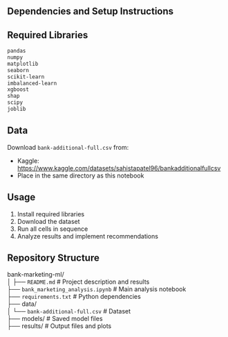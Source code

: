 
## Dependencies and Setup Instructions


## Required Libraries

```bash
pandas
numpy
matplotlib
seaborn
scikit-learn
imbalanced-learn
xgboost
shap
scipy
joblib

```

## Data
Download `bank-additional-full.csv` from:
- Kaggle: https://www.kaggle.com/datasets/sahistapatel96/bankadditionalfullcsv
- Place in the same directory as this notebook

## Usage
1. Install required libraries 
2. Download the dataset
3. Run all cells in sequence
4. Analyze results and implement recommendations


## Repository Structure


bank-marketing-ml/  
│
├── `README.md`                                        # Project description and results  
├── `bank_marketing_analysis.ipynb`                   # Main analysis notebook  
├── `requirements.txt`                                 # Python dependencies  
├── data/  
│   └── `bank-additional-full.csv`                   # Dataset    
├── models/                                          # Saved model files    
├── results/                                          # Output files and plots  
  
```
